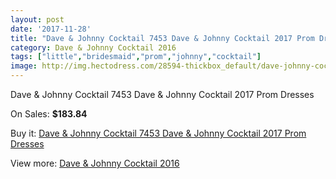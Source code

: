 ```yaml
---
layout: post
date: '2017-11-28'
title: "Dave & Johnny Cocktail 7453 Dave & Johnny Cocktail 2017 Prom Dresses"
category: Dave & Johnny Cocktail 2016
tags: ["little","bridesmaid","prom","johnny","cocktail"]
image: http://img.hectodress.com/28594-thickbox_default/dave-johnny-cocktail-7453-dave-johnny-cocktail-2012-prom-dresses.jpg
---
```

Dave & Johnny Cocktail 7453 Dave & Johnny Cocktail 2017 Prom Dresses

On Sales: **$183.84**
<a href="https://www.hectodress.com/dave-johnny-cocktail-2013/13335-dave-johnny-cocktail-7453-dave-johnny-cocktail-2012-prom-dresses.html"><amp-img layout="responsive" width="600" height="600" src="//img.hectodress.com/28594-thickbox_default/dave-johnny-cocktail-7453-dave-johnny-cocktail-2012-prom-dresses.jpg" alt="Dave & Johnny Cocktail 7453 Dave & Johnny Cocktail 2017 Prom Dresses 0" /></a>
<a href="https://www.hectodress.com/dave-johnny-cocktail-2013/13335-dave-johnny-cocktail-7453-dave-johnny-cocktail-2012-prom-dresses.html"><amp-img layout="responsive" width="600" height="600" src="//img.hectodress.com/28595-thickbox_default/dave-johnny-cocktail-7453-dave-johnny-cocktail-2012-prom-dresses.jpg" alt="Dave & Johnny Cocktail 7453 Dave & Johnny Cocktail 2017 Prom Dresses 1" /></a>

Buy it: [Dave & Johnny Cocktail 7453 Dave & Johnny Cocktail 2017 Prom Dresses](https://www.hectodress.com/dave-johnny-cocktail-2013/13335-dave-johnny-cocktail-7453-dave-johnny-cocktail-2012-prom-dresses.html "Dave & Johnny Cocktail 7453 Dave & Johnny Cocktail 2017 Prom Dresses")

View more: [Dave & Johnny Cocktail 2016](https://www.hectodress.com/213-dave-johnny-cocktail-2013 "Dave & Johnny Cocktail 2016")